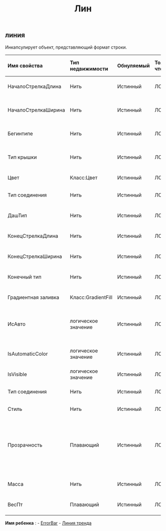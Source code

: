 ﻿---
title: Лин
second_title: Aspose.Cells Cloud Documen
type: docs
url: /ru/specification/model/line/
description: "Aspose.Cells Спецификация модели облака: Линия. Легко обрабатывайте Excel и другие документы электронных таблиц с помощью таких функций, как открытие, создание, редактирование, разделение, слияние, сравнение и преобразование."
weight: 50
---
## **линия**

 Инкапсулирует объект, представляющий формат строки.

| Имя свойства| Тип недвижимости| Обнуляемый| Только чтение| Значение по умолчанию| Описание|
|:- |:- |:- |:- |:- |:- |
| НачалоСтрелкаДлина| Нить| Истинный| ЛОЖЬ|| Указывает длину стрелки в начале строки.|
| НачалоСтрелкаШирина| Нить| Истинный| ЛОЖЬ|| Определяет ширину стрелки в начале строки.|
| Бегинтипе| Нить| Истинный| ЛОЖЬ|| Указывает стрелку в начале строки.|
| Тип крышки| Нить| Истинный| ЛОЖЬ|| Указывает конечные прописные буквы.|
| Цвет| Класс:Цвет| Истинный| ЛОЖЬ|| Представляет линию.|
| Тип соединения| Нить| Истинный| ЛОЖЬ|| Указывает тип составной линии|
| ДашТип| Нить| Истинный| ЛОЖЬ|| Указывает тип пунктирной линии|
| КонецСтрелкаДлина| Нить| Истинный| ЛОЖЬ|| Указывает длину стрелки в конце строки.|
| КонецСтрелкаШирина| Нить| Истинный| ЛОЖЬ|| Определяет ширину стрелки в конце строки.|
| Конечный тип| Нить| Истинный| ЛОЖЬ|| Указывает стрелку в конце строки.|
| Градиентная заливка| Класс:GradientFill| Истинный| ЛОЖЬ|| Представляет градиентную заливку.|
| ИсАвто| логическое значение| Истинный| ЛОЖЬ|| Указывает, назначается ли этот стиль линии автоматически.|
| IsAutomaticColor| логическое значение| Истинный| ЛОЖЬ|| Указывает, назначается ли цвет линии автоматически.|
| IsVisible| логическое значение| Истинный| ЛОЖЬ|| Указывает, видна ли линия.|
| Тип соединения| Нить| Истинный| ЛОЖЬ||Указывает соединительные заглушки.|
| Стиль| Нить| Истинный| ЛОЖЬ|| Представляет стиль линии.|
| Прозрачность| Плавающий| Истинный| ЛОЖЬ|| Возвращает или задает степень прозрачности линии в диапазоне от 0,0 (непрозрачная) до 1,0 (прозрачная).|
| Масса| Нить| Истинный| ЛОЖЬ|| Получает или задает значение строки.|
| ВесПт| Плавающий| Истинный| ЛОЖЬ|| Получает или задает вес линии в точках.|

**Имя ребенка** : 
	-  [ErrorBar](errorbar) 
	-  [Линия тренда](trendline) 
